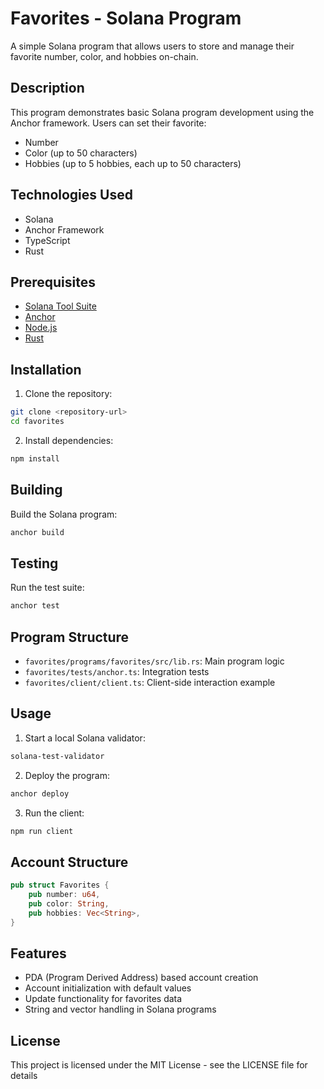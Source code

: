 # Favorites - Solana Program

A simple Solana program that allows users to store and manage their favorite number, color, and hobbies on-chain.

## Description

This program demonstrates basic Solana program development using the Anchor framework. Users can set their favorite:
- Number
- Color (up to 50 characters)
- Hobbies (up to 5 hobbies, each up to 50 characters)

## Technologies Used

- Solana
- Anchor Framework
- TypeScript
- Rust

## Prerequisites

- [Solana Tool Suite](https://docs.solana.com/cli/install-solana-cli-tools)
- [Anchor](https://www.anchor-lang.com/docs/installation)
- [Node.js](https://nodejs.org/)
- [Rust](https://rustup.rs/)

## Installation

1. Clone the repository:

```bash
git clone <repository-url>
cd favorites
```

2. Install dependencies:

```bash
npm install
```

## Building

Build the Solana program:

```bash
anchor build
```

## Testing

Run the test suite:

```bash
anchor test
```

## Program Structure

- `favorites/programs/favorites/src/lib.rs`: Main program logic
- `favorites/tests/anchor.ts`: Integration tests
- `favorites/client/client.ts`: Client-side interaction example

## Usage

1. Start a local Solana validator:

```bash
solana-test-validator
```

2. Deploy the program:

```bash
anchor deploy
```

3. Run the client:

```bash
npm run client
```

## Account Structure

```rust
pub struct Favorites {
    pub number: u64,
    pub color: String,
    pub hobbies: Vec<String>,
}
```

## Features

- PDA (Program Derived Address) based account creation
- Account initialization with default values
- Update functionality for favorites data
- String and vector handling in Solana programs

## License

This project is licensed under the MIT License - see the LICENSE file for details
